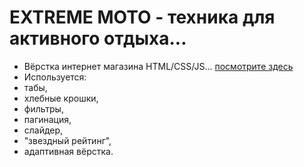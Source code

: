 # EXTREME MOTO - техника для активного отдыха...
- Вёрстка интернет магазина HTML/CSS/JS... [посмотрите здесь](https://evgeniymurygin.github.io/EXTREM-MOTO/)
- Используется:
- табы,
- хлебные крошки,
- фильтры,
- пагинация,
- слайдер,
- "звездный рейтинг",
- адаптивная вёрстка.
